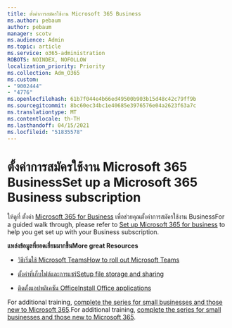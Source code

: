 ```yaml
---
title: ตั้งค่าการสมัครใช้งาน Microsoft 365 Business
ms.author: pebaum
author: pebaum
manager: scotv
ms.audience: Admin
ms.topic: article
ms.service: o365-administration
ROBOTS: NOINDEX, NOFOLLOW
localization_priority: Priority
ms.collection: Adm_O365
ms.custom:
- "9002444"
- "4776"
ms.openlocfilehash: 61b7f044e4b66ed49500b903b15d48c42c79ff9b
ms.sourcegitcommit: 8bc60ec34bc1e40685e3976576e04a2623f63a7c
ms.translationtype: MT
ms.contentlocale: th-TH
ms.lasthandoff: 04/15/2021
ms.locfileid: "51835578"
---
```

# <a name="set-up-a-microsoft-365-business-subscription"></a><span data-ttu-id="290e3-102">ตั้งค่าการสมัครใช้งาน Microsoft 365 Business</span><span class="sxs-lookup"><span data-stu-id="290e3-102">Set up a Microsoft 365 Business subscription</span></span>

<span data-ttu-id="290e3-103">ให้ดูที่ ตั้งค่า [Microsoft 365 for Business](https://docs.microsoft.com/microsoft-365/admin/setup/setup?view=o365-worldwide) เพื่อช่วยคุณตั้งค่าการสมัครใช้งาน Business</span><span class="sxs-lookup"><span data-stu-id="290e3-103">For a guided walk through, please refer to [Set up Microsoft 365 for business](https://docs.microsoft.com/microsoft-365/admin/setup/setup?view=o365-worldwide) to help you get set up with your Business subscription.</span></span> 

<span data-ttu-id="290e3-104">**แหล่งข้อมูลที่ยอดเยี่ยมมากขึ้น**</span><span class="sxs-lookup"><span data-stu-id="290e3-104">**More great Resources**</span></span>

- [<span data-ttu-id="290e3-105">วิธีเริ่มใช้ Microsoft Teams</span><span class="sxs-lookup"><span data-stu-id="290e3-105">How to roll out Microsoft Teams</span></span>](https://docs.microsoft.com/microsoftteams/how-to-roll-out-teams?toc=%2Foffice365%2Fadmin%2Ftoc.json&bc=%2Foffice365%2Fadmin%2Fbreadcrumb%2Ftoc.json&view=o365-worldwide)

- [<span data-ttu-id="290e3-106">ตั้งค่าที่เก็บไฟล์และการแชร์</span><span class="sxs-lookup"><span data-stu-id="290e3-106">Setup file storage and sharing</span></span>](https://docs.microsoft.com/microsoft-365/admin/setup/set-up-file-storage-and-sharing?view=o365-worldwide)

- [<span data-ttu-id="290e3-107">ติดตั้งแอปพลิเคชัน Office</span><span class="sxs-lookup"><span data-stu-id="290e3-107">Install Office applications</span></span>](https://docs.microsoft.com/microsoft-365/admin/setup/install-applications?view=o365-worldwide)

<span data-ttu-id="290e3-108">For additional training, [complete the series for small businesses and those new to Microsoft 365](https://support.office.com/article/set-up-your-small-business-6ab4bbcd-79cf-4000-a0bd-d42ce4d12816).</span><span class="sxs-lookup"><span data-stu-id="290e3-108">For additional training, [complete the series for small businesses and those new to Microsoft 365](https://support.office.com/article/set-up-your-small-business-6ab4bbcd-79cf-4000-a0bd-d42ce4d12816).</span></span>
